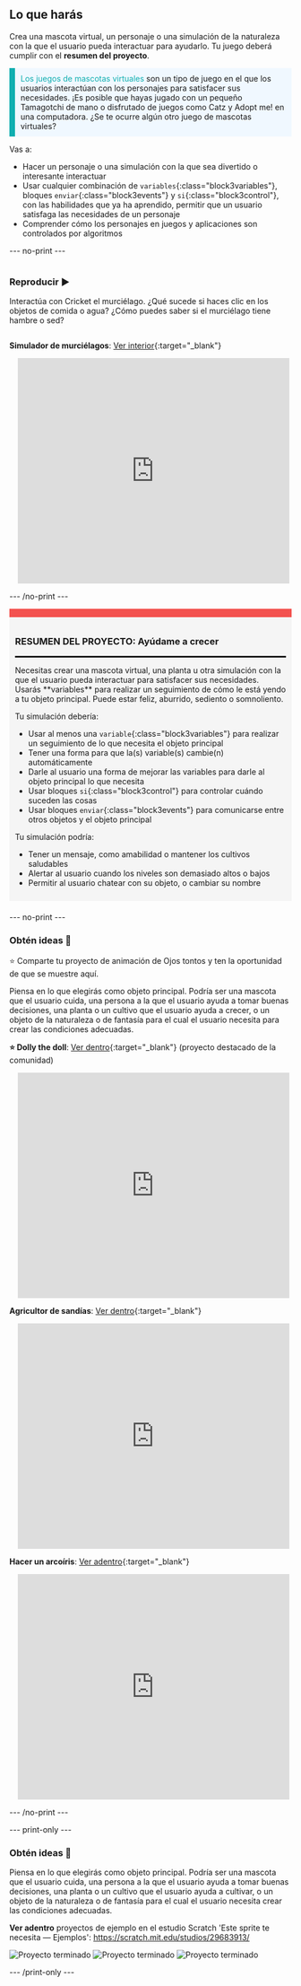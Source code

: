 ## Lo que harás

Crea una mascota virtual, un personaje o una simulación de la naturaleza con la que el usuario pueda interactuar para ayudarlo. Tu juego deberá cumplir con el **resumen del proyecto**.

<p style="border-left: solid; border-width:10px; border-color: #0faeb0; background-color: aliceblue; padding: 10px;">
<span style="color: #0faeb0">Los juegos de mascotas virtuales</span> son un tipo de juego en el que los usuarios interactúan con los personajes para satisfacer sus necesidades. ¡Es posible que hayas jugado con un pequeño Tamagotchi de mano o disfrutado de juegos como Catz y Adopt me! en una computadora. ¿Se te ocurre algún otro juego de mascotas virtuales?
</p>

Vas a:
+ Hacer un personaje o una simulación con la que sea divertido o interesante interactuar
+ Usar cualquier combinación de `variables`{:class="block3variables"}, bloques `enviar`{:class="block3events"} y `si`{:class="block3control"}, con las habilidades que ya ha aprendido, permitir que un usuario satisfaga las necesidades de un personaje
+ Comprender cómo los personajes en juegos y aplicaciones son controlados por algoritmos

--- no-print ---

<div style="display: flex; flex-wrap: wrap">
<div style="flex-basis: 200px; flex-grow: 1">

### Reproducir ▶️

Interactúa con Cricket el murciélago. ¿Qué sucede si haces clic en los objetos de comida o agua? ¿Cómo puedes saber si el murciélago tiene hambre o sed?

</div>
<div>

**Simulador de murciélagos**: [Ver interior](https://scratch.mit.edu/projects/867100941/editor){:target="_blank"}
<div class="scratch-preview" style="margin-left: 15px;">
  <iframe allowtransparency="true" width="485" height="402" src="https://scratch.mit.edu/projects/embed/530008968/?autostart=false" frameborder="0"></iframe>
</div>

</div>
</div>

--- /no-print ---

<div style="border-top: 15px solid #f3524f; background-color: whitesmoke; margin-bottom: 20px; padding: 10px;">

### RESUMEN DEL PROYECTO: Ayúdame a crecer
<hr style="border-top: 2px solid black;">
Necesitas crear una mascota virtual, una planta u otra simulación con la que el usuario pueda interactuar para satisfacer sus necesidades. Usarás **variables** para realizar un seguimiento de cómo le está yendo a tu objeto principal. Puede estar feliz, aburrido, sediento o somnoliento. 

Tu simulación debería:
+ Usar al menos una `variable`{:class="block3variables"} para realizar un seguimiento de lo que necesita el objeto principal
+ Tener una forma para que la(s) variable(s) cambie(n) automáticamente
+ Darle al usuario una forma de mejorar las variables para darle al objeto principal lo que necesita
+ Usar bloques `si`{:class="block3control"} para controlar cuándo suceden las cosas
+ Usar bloques `enviar`{:class="block3events"} para comunicarse entre otros objetos y el objeto principal

Tu simulación podría:
+ Tener un mensaje, como amabilidad o mantener los cultivos saludables
+ Alertar al usuario cuando los niveles son demasiado altos o bajos
+ Permitir al usuario chatear con su objeto, o cambiar su nombre
</div>

--- no-print ---

### Obtén ideas 💭

⭐ Comparte tu proyecto de animación de Ojos tontos y ten la oportunidad de que se muestre aquí.

Piensa en lo que elegirás como objeto principal. Podría ser una mascota que el usuario cuida, una persona a la que el usuario ayuda a tomar buenas decisiones, una planta o un cultivo que el usuario ayuda a crecer, o un objeto de la naturaleza o de fantasía para el cual el usuario necesita para crear las condiciones adecuadas.

**⭐ Dolly the doll**: [Ver dentro](https://scratch.mit.edu/projects/799871118/editor){:target="_blank"} (proyecto destacado de la comunidad)
<div class="scratch-preview" style="margin-left: 15px;">
  <iframe allowtransparency="true" width="485" height="402" src="https://scratch.mit.edu/projects/embed/530034441/?autostart=false" frameborder="0"></iframe>
</div>

**Agricultor de sandías**: [Ver dentro](https://scratch.mit.edu/projects/867106667/editor){:target="_blank"}
<div class="scratch-preview" style="margin-left: 15px;">
  <iframe allowtransparency="true" width="485" height="402" src="https://scratch.mit.edu/projects/embed/531858794/?autostart=false" frameborder="0"></iframe>
</div>

**Hacer un arcoíris**: [Ver adentro](https://scratch.mit.edu/projects/867104419/editor){:target="_blank"}
<div class="scratch-preview" style="margin-left: 15px;">
  <iframe allowtransparency="true" width="485" height="402" src="https://scratch.mit.edu/projects/embed/799871118/?autostart=false" frameborder="0"></iframe>
</div>

--- /no-print ---

--- print-only ---

### Obtén ideas 💭

Piensa en lo que elegirás como objeto principal. Podría ser una mascota que el usuario cuida, una persona a la que el usuario ayuda a tomar buenas decisiones, una planta o un cultivo que el usuario ayuda a cultivar, o un objeto de la naturaleza o de fantasía para el cual el usuario necesita crear las condiciones adecuadas.

**Ver adentro** proyectos de ejemplo en el estudio Scratch 'Este sprite te necesita — Ejemplos': https://scratch.mit.edu/studios/29683913/

![Proyecto terminado](images/bat-project.png) ![Proyecto terminado](images/watermelon-project.png) ![Proyecto terminado](images/rainbow-project.png)

--- /print-only ---


